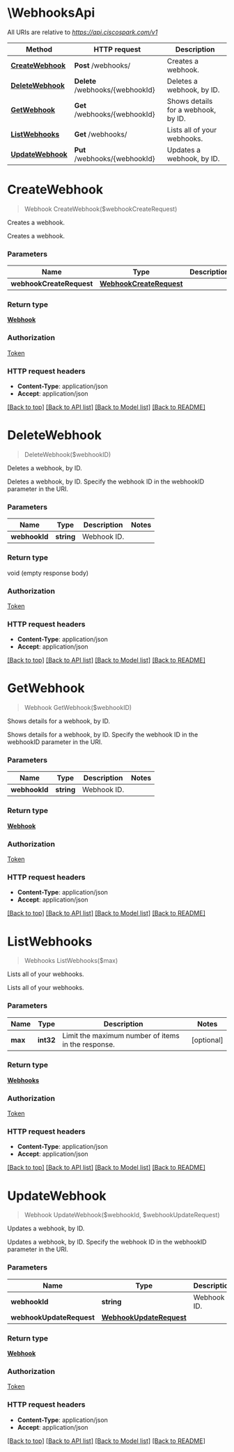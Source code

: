 # \WebhooksApi

All URIs are relative to *https://api.ciscospark.com/v1*

Method | HTTP request | Description
------------- | ------------- | -------------
[**CreateWebhook**](WebhooksApi.md#CreateWebhook) | **Post** /webhooks/ | Creates a webhook.
[**DeleteWebhook**](WebhooksApi.md#DeleteWebhook) | **Delete** /webhooks/{webhookId} | Deletes a webhook, by ID.
[**GetWebhook**](WebhooksApi.md#GetWebhook) | **Get** /webhooks/{webhookId} | Shows details for a webhook, by ID.
[**ListWebhooks**](WebhooksApi.md#ListWebhooks) | **Get** /webhooks/ | Lists all of your webhooks.
[**UpdateWebhook**](WebhooksApi.md#UpdateWebhook) | **Put** /webhooks/{webhookId} | Updates a webhook, by ID.


# **CreateWebhook**
> Webhook CreateWebhook($webhookCreateRequest)

Creates a webhook.

Creates a webhook.


### Parameters

Name | Type | Description  | Notes
------------- | ------------- | ------------- | -------------
 **webhookCreateRequest** | [**WebhookCreateRequest**](WebhookCreateRequest.md)|  | 

### Return type

[**Webhook**](Webhook.md)

### Authorization

[Token](../README.md#Token)

### HTTP request headers

 - **Content-Type**: application/json
 - **Accept**: application/json

[[Back to top]](#) [[Back to API list]](../README.md#documentation-for-api-endpoints) [[Back to Model list]](../README.md#documentation-for-models) [[Back to README]](../README.md)

# **DeleteWebhook**
> DeleteWebhook($webhookID)

Deletes a webhook, by ID.

Deletes a webhook, by ID. Specify the webhook ID in the webhookID parameter in the URI. 


### Parameters

Name | Type | Description  | Notes
------------- | ------------- | ------------- | -------------
 **webhookId** | **string**| Webhook ID. | 

### Return type

void (empty response body)

### Authorization

[Token](../README.md#Token)

### HTTP request headers

 - **Content-Type**: application/json
 - **Accept**: application/json

[[Back to top]](#) [[Back to API list]](../README.md#documentation-for-api-endpoints) [[Back to Model list]](../README.md#documentation-for-models) [[Back to README]](../README.md)

# **GetWebhook**
> Webhook GetWebhook($webhookID)

Shows details for a webhook, by ID.

Shows details for a webhook, by ID. Specify the webhook ID in the webhookID parameter in the URI. 


### Parameters

Name | Type | Description  | Notes
------------- | ------------- | ------------- | -------------
 **webhookId** | **string**| Webhook ID. | 

### Return type

[**Webhook**](Webhook.md)

### Authorization

[Token](../README.md#Token)

### HTTP request headers

 - **Content-Type**: application/json
 - **Accept**: application/json

[[Back to top]](#) [[Back to API list]](../README.md#documentation-for-api-endpoints) [[Back to Model list]](../README.md#documentation-for-models) [[Back to README]](../README.md)

# **ListWebhooks**
> Webhooks ListWebhooks($max)

Lists all of your webhooks.

Lists all of your webhooks.


### Parameters

Name | Type | Description  | Notes
------------- | ------------- | ------------- | -------------
 **max** | **int32**| Limit the maximum number of items in the response. | [optional] 

### Return type

[**Webhooks**](Webhooks.md)

### Authorization

[Token](../README.md#Token)

### HTTP request headers

 - **Content-Type**: application/json
 - **Accept**: application/json

[[Back to top]](#) [[Back to API list]](../README.md#documentation-for-api-endpoints) [[Back to Model list]](../README.md#documentation-for-models) [[Back to README]](../README.md)

# **UpdateWebhook**
> Webhook UpdateWebhook($webhookId, $webhookUpdateRequest)

Updates a webhook, by ID.

Updates a webhook, by ID. Specify the webhook ID in the webhookID parameter in the URI. 


### Parameters

Name | Type | Description  | Notes
------------- | ------------- | ------------- | -------------
 **webhookId** | **string**| Webhook ID. | 
 **webhookUpdateRequest** | [**WebhookUpdateRequest**](WebhookUpdateRequest.md)|  | 

### Return type

[**Webhook**](Webhook.md)

### Authorization

[Token](../README.md#Token)

### HTTP request headers

 - **Content-Type**: application/json
 - **Accept**: application/json

[[Back to top]](#) [[Back to API list]](../README.md#documentation-for-api-endpoints) [[Back to Model list]](../README.md#documentation-for-models) [[Back to README]](../README.md)

